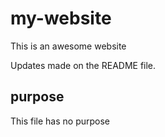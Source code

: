 # my-website

This is an awesome website

Updates made on the README file.

## purpose

This file has no purpose
